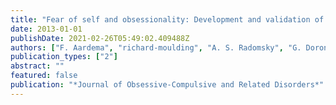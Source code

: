 ```yaml
---
title: "Fear of self and obsessionality: Development and validation of the Fear of Self Questionnaire"
date: 2013-01-01
publishDate: 2021-02-26T05:49:02.409488Z
authors: ["F. Aardema", "richard-moulding", "A. S. Radomsky", "G. Doron", "J. Allamby", "E. Souki"]
publication_types: ["2"]
abstract: ""
featured: false
publication: "*Journal of Obsessive-Compulsive and Related Disorders*"
---
```


